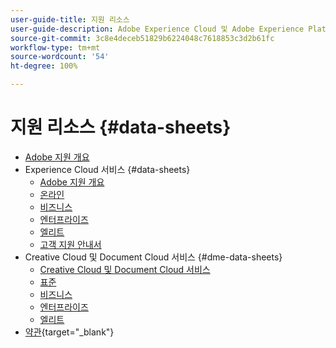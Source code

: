 ```yaml
---
user-guide-title: 지원 리소스
user-guide-description: Adobe Experience Cloud 및 Adobe Experience Platform을 위한 지원 리소스입니다.
source-git-commit: 3c8e4deceb51829b6224048c7618853c3d2b61fc
workflow-type: tm+mt
source-wordcount: '54'
ht-degree: 100%

---
```



# 지원 리소스 {#data-sheets}

+ [Adobe 지원 개요](overview.md)
+ Experience Cloud 서비스 {#data-sheets}
   + [Adobe 지원 개요](dx-overview.md)
   + [온라인](online.md)
   + [비즈니스](business.md)
   + [엔터프라이즈](enterprise.md)
   + [엘리트](elite.md)
   + [고객 지원 안내서](support-guide.md)
+ Creative Cloud 및 Document Cloud 서비스 {#dme-data-sheets}
   + [Creative Cloud 및 Document Cloud 서비스](dme-overview.md)
   + [표준](dme-standard.md)
   + [비즈니스](dme-business.md)
   + [엔터프라이즈](dme-enterprise.md)
   + [엘리트](dme-elite.md)
+ [약관](https://helpx.adobe.com/kr/support/programs/support-policies-terms-conditions.html){target=&quot;_blank&quot;}

<!--

Articles must be added to this TOC file in order to render.

Use this list format to specify links to articles and section headings that expand and collapse in the left rail of the user guide.

An article link CANNOT be used as a section heading.
-->
